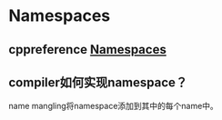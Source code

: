 # Namespaces



## cppreference [Namespaces](https://en.cppreference.com/w/cpp/language/namespace)



## compiler如何实现namespace？

name mangling将namespace添加到其中的每个name中。